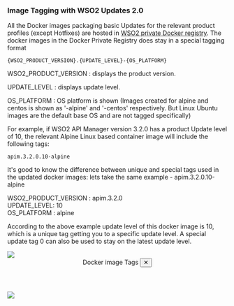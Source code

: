 ### Image Tagging with WSO2 Updates 2.0

All the  Docker images packaging basic Updates for the relevant product profiles (except Hotfixes) are hosted in [WSO2 private Docker registry](https://docker.wso2.com/).
The docker images in the Docker Private Registry does stay in a special tagging format <br>

``
    {WSO2_PRODUCT_VERSION}.{UPDATE_LEVEL}-{OS_PLATFORM}
``

WSO2_PRODUCT_VERSION : displays the product version.<br>

UPDATE_LEVEL : displays update level.<br>

OS_PLATFORM : OS platform is shown (Images created for alpine and centos is shown as '-alpine' and '-centos' respectively. But Linux Ubuntu images are the default base OS and are not tagged specifically)<br>

For example, if WSO2 API Manager version 3.2.0 has a product Update level of 10, the relevant Alpine Linux based container image will include the following tags:

``
    apim.3.2.0.10-alpine
``

It's good to know the difference between unique and special tags used in the updated docker images:
lets take the same example - apim.3.2.0.10-alpine

WSO2_PRODUCT_VERSION : apim.3.2.0<br>
UPDATE_LEVEL: 10<br>
OS_PLATFORM : alpine<br>

According to the above example update level of this docker image is 10, which is a unique tag getting you to a specific update level. A special update tag 0 can also be used to stay on the latest update level. 

<a class="open-modal" data-open="modal1">
<img src="../../assets/img/updates/docker-tag.png">
</a>

<div class="modal" id="modal1" data-animation="">
    <div class="modal-dialog">
        <header class="modal-header">
            Docker image Tags <button class="close-modal" aria-label="close modal" data-close>✕</button>
        </header>
        <section class="modal-content">
             <img src="../../assets/img/updates/docker-tag.png">
        </section>
    </div>
</div>
